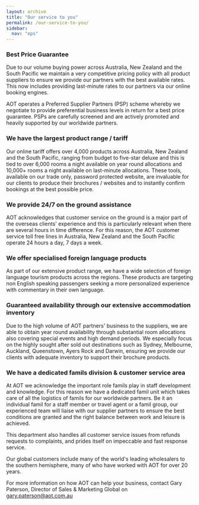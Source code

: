 ```yaml
---
layout: archive
title: "Our service to you"
permalink: /our-service-to-you/
sidebar:
  nav: "ops"
---
```


### Best Price Guarantee
Due to our volume buying power across Australia, New Zealand and the South Pacific we maintain a very competitive pricing policy with all product suppliers to ensure we provide our partners with the best available rates. This now includes providing last-minute rates to our partners via our online booking engines.

AOT operates a Preferred Supplier Partners (PSP) scheme whereby we negotiate to provide preferential business levels in return for a best price guarantee. PSPs are carefully screened and are actively promoted and heavily supported by our worldwide partners.

### We have the largest product range / tariff
Our online tariff offers over 4,000 products across Australia, New Zealand and the South Pacific, ranging from budget to five-star deluxe and this is tied to over 6,000 rooms a night available on year round allocations and 10,000+ rooms a night available on last-minute allocations. These tools, available on our trade only, password protected website, are invaluable for our clients to produce their brochures / websites and to instantly confirm bookings at the best possible price.

### We provide 24/7 on the ground assistance
AOT acknowledges that customer service on the ground is a major part of the overseas clients' experience and this is particularly relevant when there are several hours in time difference. For this reason, the AOT customer service toll free lines in Australia, New Zealand and the South Pacific operate 24 hours a day, 7 days a week.

### We offer specialised foreign language products
As part of our extensive product range, we have a wide selection of foreign language tourism products across the regions. These products are targeting non English speaking passengers seeking a more personalized experience with commentary in their own language.

### Guaranteed availability through our extensive accommodation inventory
Due to the high volume of AOT partners' business to the suppliers, we are able to obtain year round availability through substantial room allocations also covering special events and high demand periods. We especially focus on the highly sought after sold out destinations such as Sydney, Melbourne, Auckland, Queenstown, Ayers Rock and Darwin, ensuring we provide our clients with adequate inventory to support their brochure products.

### We have a dedicated famils division & customer service area
At AOT we acknowledge the important role famils play in staff development and knowledge. For this reason we have a dedicated famil unit which takes care of all the logistics of famils for our worldwide partners. Be it an individual famil for a staff member or travel agent or a famil group, our experienced team will liaise with our supplier partners to ensure the best conditions are granted and the right balance between work and leisure is achieved.

This department also handles all customer service issues from refunds requests to complaints, and prides itself on impeccable and fast response service.

Our global customers include many of the world's leading wholesalers to the southern hemisphere, many of who have worked with AOT for over 20 years.

For more information on how AOT can help your business, contact Gary Paterson, Director of Sales & Marketing Global on <gary.paterson@aot.com.au>
 
